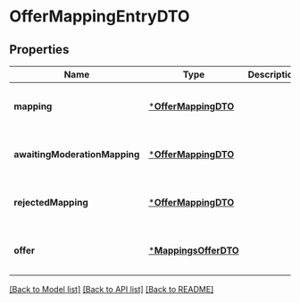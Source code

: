 # OfferMappingEntryDTO


## Properties
Name | Type | Description | Notes
------------ | ------------- | ------------- | -------------
**mapping** | [***OfferMappingDTO**](OfferMappingDTO.md) |  | [optional] [default to nothing]
**awaitingModerationMapping** | [***OfferMappingDTO**](OfferMappingDTO.md) |  | [optional] [default to nothing]
**rejectedMapping** | [***OfferMappingDTO**](OfferMappingDTO.md) |  | [optional] [default to nothing]
**offer** | [***MappingsOfferDTO**](MappingsOfferDTO.md) |  | [optional] [default to nothing]


[[Back to Model list]](../README.md#models) [[Back to API list]](../README.md#api-endpoints) [[Back to README]](../README.md)


